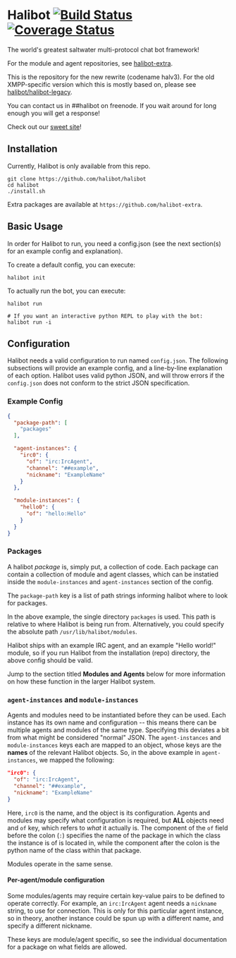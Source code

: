 # Halibot [![Build Status](https://travis-ci.org/Halibot/halibot.svg)](https://travis-ci.org/Halibot/halibot) [![Coverage Status](https://coveralls.io/repos/github/Halibot/halibot/badge.svg?branch=master)](https://coveralls.io/github/Halibot/halibot?branch=master)
The world's greatest saltwater multi-protocol chat bot framework!

For the module and agent repositories, see [halibot-extra](https://github.com/halibot-extra).

This is the repository for the new rewrite (codename halv3). For the old XMPP-specific version which this is mostly based on, please see [halibot/halibot-legacy](http://github.com/halibot/halibot-legacy).

You can contact us in ##halibot on freenode. If you wait around for long enough you will get a response!

Check out our [sweet site](https://halibot.github.io)!

## Installation

Currently, Halibot is only available from this repo.

```
git clone https://github.com/halibot/halibot
cd halibot
./install.sh
```

Extra packages are available at `https://github.com/halibot-extra`.

## Basic Usage

In order for Halibot to run, you need a config.json (see the next section(s) for an example config and explanation).

To create a default config, you can execute:

```
halibot init
```

To actually run the bot, you can execute:
```
halibot run

# If you want an interactive python REPL to play with the bot:
halibot run -i
```

## Configuration

Halibot needs a valid configuration to run named `config.json`.
The following subsections will provide an example config, and a line-by-line explanation of each option.
Halibot uses valid python JSON, and will throw errors if the `config.json` does not conform to the strict JSON specification.

### Example Config

```json
{
  "package-path": [
    "packages"
  ],

  "agent-instances": {
    "irc0": {
      "of": "irc:IrcAgent",
      "channel": "##example",
      "nickname": "ExampleName"
    }
  },

  "module-instances": {
    "hello0": {
      "of": "hello:Hello"
    }
  }
}
```

### Packages

A halibot *package* is, simply put, a collection of code.
Each package can contain a collection of module and agent classes, which can be instatied inside the `module-instances` and `agent-instances` section of the config.

The `package-path` key is a list of path strings informing halibot where to look for packages.

In the above example, the single directory `packages` is used.
This path is relative to where Halibot is being run from.
Alternatively, you could specify the absolute path `/usr/lib/halibot/modules`.

Halibot ships with an example IRC agent, and an example "Hello world!" module, so if you run Halibot from the installation (repo) directory, the above config should be valid.

Jump to the section titled **Modules and Agents** below for more information on how these function in the larger Halibot system.

### `agent-instances` and `module-instances`

Agents and modules need to be instantiated before they can be used.
Each instance has its own name and configuration -- this means there can be multiple agents and modules of the same type.
Specifying this deviates a bit from what might be considered "normal" JSON.
The `agent-instances` and `module-instances` keys each are mapped to an object, whose keys are the **names** of the relevant Halibot objects.
So, in the above example in `agent-instances`, we mapped the following:

```json
"irc0": {
  "of": "irc:IrcAgent",
  "channel": "##example",
  "nickname": "ExampleName"
}
```

Here, `irc0` is the name, and the object is its configuration.
Agents and modules may specify what configuration is required, but **ALL** objects need and `of` key, which refers to *what* it actually is.
The component of the `of` field before the colon (`:`) specifies the name of the package in which the class the instance is of is located in,
while the component after the colon is the python name of the class within that package.

Modules operate in the same sense.

#### Per-agent/module configuration

Some modules/agents may require certain key-value pairs to be defined to operate correctly.
For example, an `irc:IrcAgent` agent needs a `nickname` string, to use for connection.
This is only for this particular agent instance, so in theory, another instance could be spun up with a different name, and specify a different nickname.

These keys are module/agent specific, so see the individual documentation for a package on what fields are allowed.
